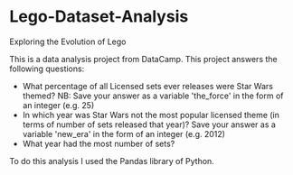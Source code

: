 # Lego-Dataset-Analysis
Exploring the Evolution of Lego

This is a data analysis project from DataCamp.
This project answers the following questions:
* What percentage of all Licensed sets ever releases were Star Wars themed?
NB: Save your answer as a variable 'the_force' in the form of an integer (e.g. 25)
* In which year was Star Wars not the most popular licensed theme (in terms of number of sets released that year)?
Save your answer as a variable 'new_era' in the form of an integer (e.g. 2012)
* What year had the most number of sets?

To do this analysis I used the Pandas library of Python.
